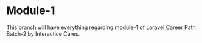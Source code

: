 # Module-1

This branch will have everything regarding module-1 of Laravel Career Path Batch-2 by Interactice Cares.
